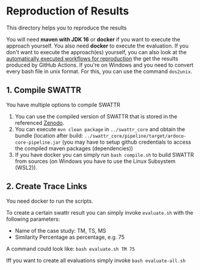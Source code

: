 # Reproduction of Results
This directory helps you to reproduce the results

You will need **maven with JDK 16** or **docker** if you want to execute the approach yourself.
You also need **docker** to execute the evaluation.
If you don't want to execute the approach(es) yourself, you can also look at the [automatically executed workflows for reproduction](https://github.com/ArDoCo/SWATTR/actions) the get the results produced by GitHub Actions.
If you're on Windows and you need to convert every bash file in unix format. For this, you can use the command `dos2unix`.

## 1. Compile SWATTR
You have multiple options to compile SWATTR

1. You can use the compiled version of SWATTR that is stored in the referenced [Zenodo](https://doi.org/10.5281/zenodo.4730621).
2. You can execute `mvn clean package` in `../swattr_core` and obtain the bundle (location after build: `../swattr_core/pipeline/target/ardoco-core-pipeline.jar` (you may have to setup github credentials to access the compiled maven packages (dependencies))
3. If you have docker you can simply run `bash compile.sh` to build SWATTR from sources (on Windows you have to use the Linux Subsystem (WSL2)).

## 2. Create Trace Links
You need docker to run the scripts.

To create a certain swattr result you can simply invoke `evaluate.sh` with the following parameters:

* Name of the case study: TM, TS, MS 
* Similarity Percentage as percentage, e.g. 75

A command could look like: `bash evaluate.sh TM 75`

Iff you want to create all evaluations simply invoke `bash evaluate-all.sh`
